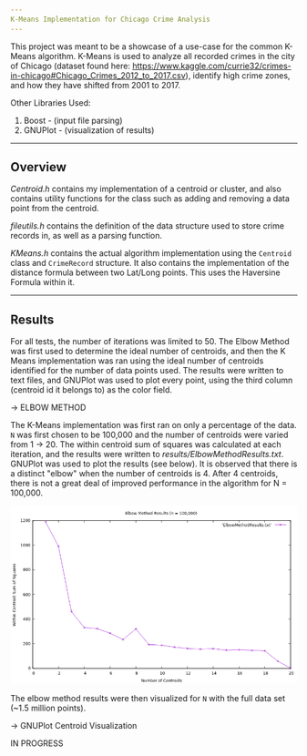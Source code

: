 ```yaml
---
K-Means Implementation for Chicago Crime Analysis
---
```

This project was meant to be a showcase of a use-case for the common K-Means algorithm. K-Means is used to analyze all recorded crimes in the city of Chicago (dataset found here: https://www.kaggle.com/currie32/crimes-in-chicago#Chicago_Crimes_2012_to_2017.csv), identify high crime zones, and how they have shifted from 2001 to 2017.

Other Libraries Used:
  1. Boost - (input file parsing)
  2. GNUPlot - (visualization of results)

---
Overview
---
*Centroid.h* contains my implementation of a centroid or cluster, and also contains utility functions for the class such as adding and removing a data point from the centroid.

*fileutils.h* contains the definition of the data structure used to store crime records in, as well as a parsing function.

*KMeans.h* contains the actual algorithm implementation using the `Centroid` class and `CrimeRecord` structure. It also contains the implementation of the distance formula between two Lat/Long points. This uses the Haversine Formula within it.

---
Results
---

For all tests, the number of iterations was limited to 50. The Elbow Method was first used to determine the ideal number of centroids, and then the K Means implementation was ran using the ideal number of centroids identified for the number of data points used. The results were written to text files, and GNUPlot was used to plot every point, using the third column (centroid id it belongs to) as the color field.

-> ELBOW METHOD

The K-Means implementation was first ran on only a percentage of the data. `N` was first chosen to be 100,000 and the number of centroids were varied from 1 -> 20. The within centroid sum of squares was calculated at each iteration, and the results were written to *results/ElbowMethodResults.txt*. GNUPlot was used to plot the results (see below). It is observed that there is a distinct "elbow" when the number of centroids is 4. After 4 centroids, there is not a great deal of improved performance in the algorithm for N = 100,000. 

![](results/ElbowMethodResults.png)

The elbow method results were then visualized for `N` with the full data set (~1.5 million points).


-> GNUPlot Centroid Visualization

IN PROGRESS
